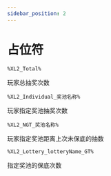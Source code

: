```yaml
---
sidebar_position: 2
---
```


# 占位符

`%XL2_Total%`

玩家总抽奖次数



`%XL2_Individual_奖池名称%`

玩家指定奖池抽奖次数



`%XL2_NGT_奖池名称%`

玩家指定奖池距离上次未保底的抽数



`%XL2_Lottery_lotteryName_GT%`

指定奖池的保底次数
